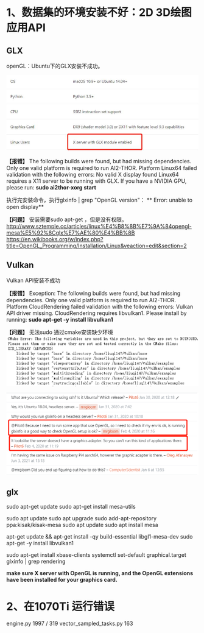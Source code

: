 # 1、数据集的环境安装不好：2D 3D绘图应用API

## GLX 
openGL：Ubuntu下的GLX安装不成功。

![所需环境](https://raw.githubusercontent.com/LIUQI-creat/pic/main/require.jpg)

**【报错】**
The following builds were found, but had missing dependencies. Only one valid platform is required to run AI2-THOR.
Platform Linux64 failed validation with the following errors: No valid X display found
  Linux64 requires a X11 server to be running with GLX. If you have a NVIDIA GPU, please run: **sudo ai2thor-xorg start**

执行完安装命令，执行glxinfo | grep "OpenGL version"：
** Error: unable to open display**

**【问题】**
安装需要sudo apt-get ，但是没有权限。
http://www.sztemple.cc/articles/linux%E4%B8%8B%E7%9A%84opengl-mesa%E5%92%8Cglx%E7%AE%80%E4%BB%8B
https://en.wikibooks.org/w/index.php?title=OpenGL_Programming/Installation/Linux&veaction=edit&section=2

## Vulkan
Vulkan API安装不成功

**【报错】**
Exception: The following builds were found, but had missing dependencies. Only one valid platform is required to run AI2-THOR.
Platform CloudRendering failed validation with the following errors: Vulkan API driver missing.
  CloudRendering requires libvulkan1. Please install by running: **sudo apt-get -y install libvulkan1**

**【问题】**
无法sudo
通过cmake安装缺少环境
![](https://raw.githubusercontent.com/LIUQI-creat/pic/main/20221028111015.png)


![](https://raw.githubusercontent.com/LIUQI-creat/pic/main/20221101143106.png)


## glx
sudo apt-get update
sudo apt-get install mesa-utils

sudo apt update
sudo apt upgrade
sudo add-apt-repository ppa:kisak/kisak-mesa
sudo apt update
sudo apt install mesa

apt-get update && apt-get install -qy build-essential libgl1-mesa-dev
sudo apt-get -y install libvulkan1

sudo apt-get install xbase-clients
systemctl set-default graphical.target
glxinfo | grep rendering


**make sure X server with OpenGL is running, and the OpenGL extensions have been installed for your graphics card.**


# 2、在1070Ti 运行错误








engine.py    1997      / 319
vector_sampled_tasks.py           163


<!--stackedit_data:
eyJoaXN0b3J5IjpbLTE2NTczMTE0MzcsLTIwNTc3OTQ2OTQsLT
Y2ODgzMzIxMywtMTEzMTA1MDM1NiwtMTQ1NjM5NjQyNiwyMTIx
MDc4MTEsMTgxMzc0NDQxNywxMDk2ODg1MTk0LC0xNjI1MjIyMT
Y3LDE0NjUwNzAxMjcsMTEyOTA1MzQwNSwtNjkwMjg0NzI5LDE4
NDk2NDUzMjQsMzU2NTkwNzIyXX0=
-->